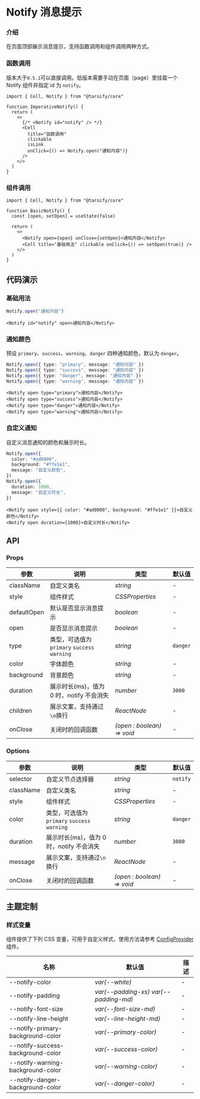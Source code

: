 # Notify 消息提示

### 介绍

在页面顶部展示消息提示，支持函数调用和组件调用两种方式。

### 函数调用

版本大于`0.5.1`可以直接调用。低版本需要手动在页面（page）里挂载一个 Notify 组件并指定 id 为 `notify`。

```tsx
import { Cell, Notify } from "@taroify/core"

function ImperativeNotify() {
  return (
    <>
      {/* <Notify id="notify" /> */}
      <Cell
        title="函数调用"
        clickable
        isLink
        onClick={() => Notify.open("通知内容")}
      />
    </>
  )
}
```

### 组件调用
```tsx
import { Cell, Notify } from "@taroify/core"

function BasicNotify() {
  const [open, setOpen] = useState(false)

  return (
    <>
      <Notify open={open} onClose={setOpen}>通知内容</Notify>
      <Cell title="基础用法" clickable onClick={() => setOpen(true)} />
    </>
  )
}
```

## 代码演示

### 基础用法
```ts
Notify.open("通知内容")
```
```tsx
<Notify id="notify" open>通知内容</Notify>
```

### 通知颜色

预设 `primary`、`success`、`warning`、`danger` 四种通知颜色，默认为 `danger`。
```ts
Notify.open({ type: "primary", message: "通知内容" })
Notify.open({ type: "success", message: "通知内容" })
Notify.open({ type: "danger", message: "通知内容" })
Notify.open({ type: "warning", message: "通知内容" })

```
```tsx
<Notify open type="primary">通知内容</Notify>
<Notify open type="success">通知内容</Notify>
<Notify open type="danger">通知内容</Notify>
<Notify open type="warning">通知内容</Notify>
```

### 自定义通知

自定义消息通知的颜色和展示时长。
```ts
Notify.open({
  color: "#ad0000",
  background: "#ffe1e1",
  message: "自定义颜色",
})
Notify.open({
  duration: 1000,
  message: "自定义时长",
})
```
```tsx
<Notify open style={{ color: "#ad0000", background: "#ffe1e1" }}>自定义颜色</Notify>
<Notify open duration={1000}>自定义时长</Notify>
```

## API

### Props

| 参数          | 说明                                    | 类型                         | 默认值      |
|-------------|---------------------------------------|----------------------------|----------|
| className   | 自定义类名                                 | _string_                   | -        |
| style       | 组件样式                                  | _CSSProperties_            | -        |
| defaultOpen | 默认是否显示消息提示                            | _boolean_                  | -        |
| open        | 是否显示消息提示                              | _boolean_                  | -        |
| type        | 类型，可选值为 `primary` `success` `warning` | _string_                   | `danger` |
| color       | 字体颜色                                | _string_                   | - |
| background  | 背景颜色                                   | _string_                   | - |
| duration    | 展示时长(ms)，值为 0 时，notify 不会消失           | _number_                   | `3000`   |
| children    | 展示文案，支持通过`\n`换行                       | _ReactNode_                | -        |
| onClose     | 关闭时的回调函数                              | _(open : boolean) => void_ | -        |

### Options

| 参数        | 说明                                    | 类型                         | 默认值      |
|-----------|---------------------------------------|----------------------------|----------|
| selector  | 自定义节点选择器                              | _string_                   | `notify` |
| className | 自定义类名                                 | _string_                   | -        |
| style     | 组件样式                                  | _CSSProperties_            | -        |
| color     | 类型，可选值为 `primary` `success` `warning` | _string_                   | `danger` |
| duration  | 展示时长(ms)，值为 0 时，notify 不会消失           | _number_                   | `3000`   |
| message   | 展示文案，支持通过`\n`换行                       | _ReactNode_                | -        |
| onClose   | 关闭时的回调函数                              | _(open : boolean) => void_ | -        |

## 主题定制

### 样式变量

组件提供了下列 CSS 变量，可用于自定义样式，使用方法请参考 [ConfigProvider](/components/config-provider/) 组件。

| 名称                                | 默认值                                   | 描述  |
|-----------------------------------|---------------------------------------|-----|
| --notify-color                    | _var(--white)_                        | -   |
| --notify-padding                  | _var(--padding-xs) var(--padding-md)_ | -   |
| --notify-font-size                | _var(--font-size-md)_                 | -   |
| --notify-line-height              | _var(--line-height-md)_               | -   |
| --notify-primary-background-color | _var(--primary-color)_                | -   |
| --notify-success-background-color | _var(--success-color)_                | -   |
| --notify-warning-background-color | _var(--warning-color)_                | -   |
| --notify-danger-background-color  | _var(--danger-color)_                 | -   |
